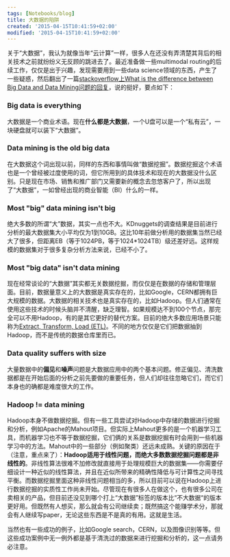 ```yaml
---
tags: [Notebooks/blog]
title: 大数据的陷阱
created: '2015-04-15T10:41:59+02:00'
modified: '2015-04-15T10:41:59+02:00'
---
```


关于“大数据”，我认为就像当年“云计算”一样，很多人在还没有弄清楚其背后的相关技术之前就纷纷义无反顾的跳进去了。最近准备做一些multimodal routing的后续工作，仅仅是出于兴趣，发现需要用到一些data science领域的东西，产生了一些疑惑，然后翻出了一篇[stackoverflow上What is the difference between Big Data and Data Mining问题的回复](http://stackoverflow.com/a/22421731/4440427)，说的挺好，要点如下：

### Big data is everything

大数据是一个商业术语。现在**什么都是大数据**，一个U盘可以是一个“私有云”，一块硬盘就可以装下“大数据”。

### Data mining is the old big data

在大数据这个词出现以前，同样的东西和事情叫做“数据挖掘”。数据挖掘这个术语也是一个曾经被过度使用的词，但它所用到的具体技术和现在的大数据没什么区别。只是现在市场、销售和推广部门又需要新的概念去忽悠客户了，所以出现了“大数据”，一如曾经出现的商业智能（BI）什么的一样。

### Most "big" data mining isn't big

绝大多数的所谓“大”数据，其实一点也不大。KDnuggets的调查结果是目前进行分析的最大数据集大小平均仅为1到10GB。这比10年前做分析用的数据集当然已经大了很多，但距离EB（等于1024PB，等于1024\*1024TB）级还差好远。这样规模的数据集对于很多复杂分析方法来说，已经不小了。

### Most "big data" isn't data mining

现在经常谈论的“大数据”其实都无关数据挖掘，而仅仅是在数据的存储和管理层面。目前，数据量意义上的大数据是真实存在的，比如Google，CERN都拥有巨大规模的数据。大数据的相关技术也是真实存在的，比如Hadoop。但人们通常在使用这些技术的时候头脑并不清醒，缺乏理智。如果规模达不到100个节点，那完全可以不用Hadoop，有的是其它更好的替代方案。目前的绝大多数应用场景只能称为[Extract, Transform, Load (ETL)](https://en.wikipedia.org/wiki/Extract,_transform,_load)。不同的地方仅仅是它们把数据抽到Hadoop，而不是传统的数据仓库里而已。

### Data quality suffers with size

大量数据中的**偏见**和**噪声**问题是大数据应用中的两个基本问题。修正偏见、清洗数据都是在开始后面的分析之前先要做的重要任务，但人们却往往忽略它们，而它们本身也的确都是难度很大的工作。

### Hadoop != data mining

Hadoop本身不做数据挖掘。但有一些工具尝试对Hadoop中存储的数据进行挖掘和分析，例如Apache的Mahout项目。但实际上Mahout更多的是一个机器学习工具，而机器学习也不等于数据挖掘，它们俩的关系是数据挖掘有时会用到一些机器学习中的方法。Mahout中的一些部分（例如聚类）还远未成熟。关键的原因在于（注意，重点来了）：**Hadoop适用于线性问题，而绝大多数数据挖掘问题都是非线性的**。非线性算法很难不加修改就直接用于处理规模巨大的数据集——你需要仔细设计一种近似的线性算法，并且在近似所带来的精确性降低与可计算性之间寻找平衡。而数据挖掘里面这种非线性问题相当的多，所以目前可以说在Hadoop上进行数据挖掘的实质性工作尚未开始。尽管现在有很多人在做这个，也有很多公司在卖相关的产品，但目前还没见到哪个打上“大数据”标签的版本比“不大数据“的版本更好用。但既然有人想买，那么就会有公司继续卖；既然搞这个能赚学术分，那就会有人继续写paper，无论这些东西是不是真的有用。这就是生活。

当然也有一些成功的例子，比如Google search，CERN，以及图像识别等等。但这些成功案例中无一例外都是基于清洗过的数据来进行挖掘和分析的，这一点请务必注意。